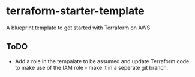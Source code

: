 # terraform-starter-template

A blueprint template to get started with Terraform on AWS

## ToDO

* Add a role in the tempalate to be assumed and update Terraform code to make use of the IAM role - make it in a seperate git branch.